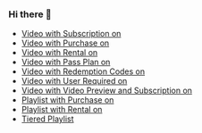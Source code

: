 ### Hi there 👋

- [Video with Subscription on](https://rodrigorusso-zype.github.io/subscription-embed.html)
- [Video with Purchase on](https://rodrigorusso-zype.github.io/purchase-embed.html)
- [Video with Rental on](https://rodrigorusso-zype.github.io/rental-embed.html)
- [Video with Pass Plan on](https://rodrigorusso-zype.github.io/pass-plan-embed.html)
- [Video with Redemption Codes on](https://rodrigorusso-zype.github.io/redemption-codes-embed.html)
- [Video with User Required on](https://rodrigorusso-zype.github.io/user-required-embed.html)
- [Video with Video Preview and Subscription on](https://rodrigorusso-zype.github.io/video-preview-embed.html)
- [Playlist with Purchase on](https://rodrigorusso-zype.github.io/playlist-purchase-embed.html)
- [Playlist with Rental on](https://rodrigorusso-zype.github.io/playlist-rental-embed.html)
- [Tiered Playlist](https://rodrigorusso-zype.github.io/playlist-tiered-embed.html)
<!--
**rodrigorusso-zype/rodrigorusso-zype** is a ✨ _special_ ✨ repository because its `README.md` (this file) appears on your GitHub profile.

Here are some ideas to get you started:

- 🔭 I’m currently working on ...
- 🌱 I’m currently learning ...
- 👯 I’m looking to collaborate on ...
- 🤔 I’m looking for help with ...
- 💬 Ask me about ...
- 📫 How to reach me: ...
- 😄 Pronouns: ...
- ⚡ Fun fact: ...
-->
